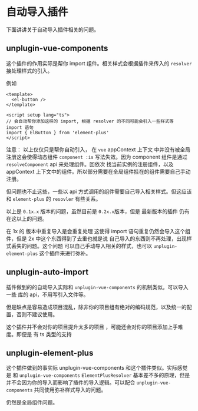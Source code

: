 # 自动导入插件

下面讲讲关于自动导入插件相关的问题。

## unplugin-vue-components

这个插件的作用实际是帮你 import 组件。相关样式会根据插件来传入的 `resolver` 接处理样式的引入。

例如

```vue
<template>
  <el-button />
</template>

<script setup lang="ts">
// 会自动帮你添加这样的 import, 根据 resolver 的不同可能会引入一些样式等 import 语句
import { ElButton } from 'element-plus'
</script>
```

注意： 以上仅仅只是帮你自动引入， 在 `vue` appContext 上下文 中并没有被全局注册这会使得动态组件 `component :is` 写法失效。因为 component 组件是通过 `resolveComponent` api 来处理组件。回依次 找当前实例的注册组件，以及 appContext 上下文中的组件。所以部分需要在全局组件挂在的组件需要自己手动注册。

但问题也不止这些，一些以 api 方式调用的组件需要自己导入相关样式。但这应该和 `element-plus` 的 `resovler` 有些关系。

以上是 `0.1x.x` 版本的问题，虽然目前是 `0.2x.x`版本，但是 最新版本的插件 仍有在这以上的问题。

在 1x 的 版本中重复导入是会重复处理 这使得 import 语句重复仍然会导入这个组件，但是 2x 中这个东西得到了去重也就是说 自己导入的东西则不再处理，出现样式丢失的问题。这个问题 可以自己手动导入相关的样式，也可以 `unplugin-element-plus` 这个插件来进行弥补。

## unplugin-auto-import

插件做到的的自动导入实际和 `unplugin-vue-components` 的机制类似。可以导入一些 库的 api，不用写引入文件等。

但是缺点是容易造成项目混乱，除非你的项目组有绝对的编码规范，以及统一的配置，否则不建议使用。

这个插件并不会对你的项目提升太多的项目 ，可能还会对你的项目添加上手难度。即便是 有 ts 类型的支持

## unplugin-element-plus

这个插件做到的事实际 unplugin-vue-components 和这个插件类似。实际感觉是 和 `unplugin-vue-components` `ElementPlusResolver` 基本差不多的原理，但是并不会因为你的导入而影响了插件的导入逻辑。可以配合 `unplugin-vue-components` 共同使用弥补样式导入的问题。

仍然是全局组件问题。
